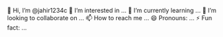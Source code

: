  👋 Hi, I’m @jahir1234c
 👀 I’m interested in ...
 🌱 I’m currently learning ...
 💞️ I’m looking to collaborate on ...
 📫 How to reach me ...
 😄 Pronouns: ...
 ⚡ Fun fact: ...

<!---
jahir1234c/jahir1234c is a ✨ special ✨ repository because its `README.md` (this file) appears on your GitHub profile.
You can click the Preview link to take a look at your changes.
--->
